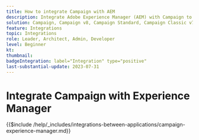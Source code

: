 ```yaml
---
title: How to integrate Campaign with AEM
description: Integrate Adobe Experience Manager (AEM) with Campaign to create and manage email campaigns.
solution: Campaign, Campaign v8, Campaign Standard, Campaign Classic v7, Experience Manager, Experience Manager Forms
feature: Integrations
topic: Integrations
role: Leader, Architect, Admin, Developer
level: Beginner
kt:
thumbnail:
badgeIntegration: label="Integration" type="positive"
last-substantial-update: 2023-07-31
---
```


# Integrate Campaign with Experience Manager

{{$include /help/_includes/integrations-between-applications/campaign-experience-manager.md}}
